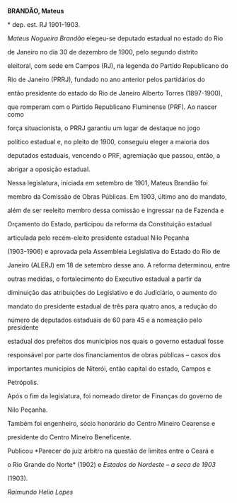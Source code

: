**BRANDÃO, Mateus**



\* dep. est. RJ 1901-1903.



*Mateus Nogueira Brandão* elegeu-se deputado estadual no estado do Rio

de Janeiro no dia 30 de dezembro de 1900, pelo segundo distrito

eleitoral, com sede em Campos (RJ), na legenda do Partido Republicano do

Rio de Janeiro (PRRJ), fundado no ano anterior pelos partidários do

então presidente do estado do Rio de Janeiro Alberto Torres (1897-1900),

que romperam com o Partido Republicano Fluminense (PRF). Ao nascer como

força situacionista, o PRRJ garantiu um lugar de destaque no jogo

político estadual e, no pleito de 1900, conseguiu eleger a maioria dos

deputados estaduais, vencendo o PRF, agremiação que passou, então, a

abrigar a oposição estadual.



Nessa legislatura, iniciada em setembro de 1901, Mateus Brandão foi

membro da Comissão de Obras Públicas. Em 1903, último ano do mandato,

além de ser reeleito membro dessa comissão e ingressar na de Fazenda e

Orçamento do Estado, participou da reforma da Constituição estadual

articulada pelo recém-eleito presidente estadual Nilo Peçanha

(1903-1906) e aprovada pela Assembleia Legislativa do Estado do Rio de

Janeiro (ALERJ) em 18 de setembro desse ano. A reforma determinou, entre

outras medidas, o fortalecimento do Executivo estadual a partir da

diminuição das atribuições do Legislativo e do Judiciário, o aumento do

mandato do presidente estadual de três para quatro anos, a redução do

número de deputados estaduais de 60 para 45 e a nomeação pelo presidente

estadual dos prefeitos dos municípios nos quais o governo estadual fosse

responsável por parte dos financiamentos de obras públicas – casos dos

importantes municípios de Niterói, então capital do estado, Campos e

Petrópolis.



Após o fim da legislatura, foi nomeado diretor de Finanças do governo de

Nilo Peçanha.



Também foi engenheiro, sócio honorário do Centro Mineiro Cearense e

presidente do Centro Mineiro Beneficente.



Publicou *Parecer do juiz árbitro na questão de limites entre o Ceará e

o Rio Grande do Norte* (1902) e *Estados do Nordeste* – *a seca de 1903*

(1903).



*Raimundo Helio Lopes*



